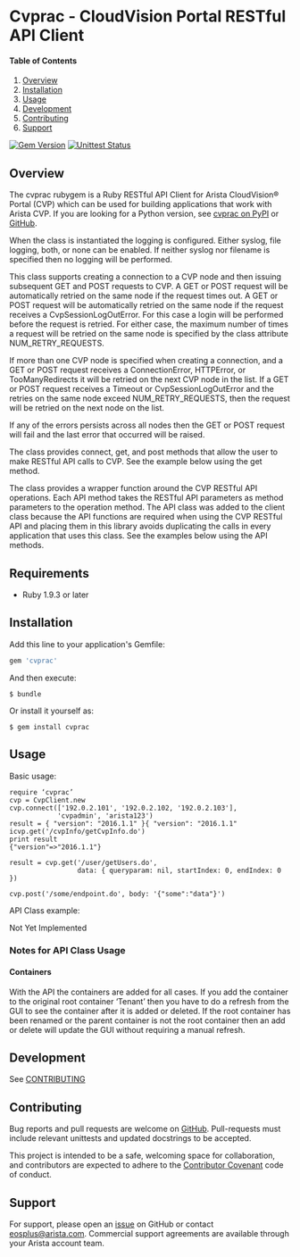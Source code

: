 # Cvprac - CloudVision Portal RESTful API Client

#### Table of Contents

1. [Overview](#overview)
2. [Installation](#installation)
3. [Usage](#usage)
4. [Development](#development)
5. [Contributing](#contributing)
6. [Support](#support)

[![Gem Version](https://badge.fury.io/rb/cvprac)](https://badge.fury.io/rb/cvprac)
[![Unittest Status](https://revproxy.arista.com/eosplus/ci/buildStatus/icon?job=Pipeline_jerearista_test/cvprac-rb/initial-function&style=plastic)](https://revproxy.arista.com/eosplus/ci/job/Pipeline_jerearista_test/cvprac-rb/initial-function)

## Overview

The cvprac rubygem is a Ruby RESTful API Client for Arista CloudVision&reg;
Portal (CVP) which can be used for building applications that work with Arista
CVP. If you are looking for a Python version, see [cvprac on
PyPI](https://pypi.python.org/pypi/cvprac) or
[GitHub](https://pypi.python.org/pypi/cvprac).

When the class is instantiated the logging is configured. Either syslog,
file logging, both, or none can be enabled. If neither syslog nor
filename is specified then no logging will be performed.

This class supports creating a connection to a CVP node and then issuing
subsequent GET and POST requests to CVP. A GET or POST request will be
automatically retried on the same node if the request times out. A GET or POST
request will be automatically retried on the same node if the request receives
a CvpSessionLogOutError. For this case a login will be performed before the
request is retried. For either case, the maximum number of times a request will
be retried on the same node is specified by the class attribute
NUM\_RETRY\_REQUESTS.

If more than one CVP node is specified when creating a connection, and a GET or
POST request receives a ConnectionError, HTTPError, or TooManyRedirects it will
be retried on the next CVP node in the list. If a GET or POST request receives
a Timeout or CvpSessionLogOutError and the retries on the same node exceed
NUM\_RETRY\_REQUESTS, then the request will be retried on the next node on the
list.

If any of the errors persists across all nodes then the GET or POST
request will fail and the last error that occurred will be raised.

The class provides connect, get, and post methods that allow the user to
make RESTful API calls to CVP. See the example below using the get
method.

The class provides a wrapper function around the CVP RESTful API
operations. Each API method takes the RESTful API parameters as method
parameters to the operation method. The API class was added to the
client class because the API functions are required when using the CVP
RESTful API and placing them in this library avoids duplicating the
calls in every application that uses this class. See the examples below
using the API methods.

## Requirements

- Ruby 1.9.3 or later

## Installation

Add this line to your application's Gemfile:

```ruby
gem 'cvprac'
```

And then execute:

    $ bundle

Or install it yourself as:

    $ gem install cvprac

## Usage

Basic usage:

```
require ‘cvprac’
cvp = CvpClient.new
cvp.connect(['192.0.2.101', '192.0.2.102, '192.0.2.103'],
            'cvpadmin', 'arista123')
result = { "version": "2016.1.1" }{ "version": "2016.1.1" icvp.get('/cvpInfo/getCvpInfo.do')
print result
{"version"=>"2016.1.1"}

result = cvp.get('/user/getUsers.do',
                 data: { queryparam: nil, startIndex: 0, endIndex: 0 })

cvp.post('/some/endpoint.do', body: '{"some":"data"}')
```
API Class example:

Not Yet Implemented

### Notes for API Class Usage

#### Containers

With the API the containers are added for all cases. If you add the container
to the original root container ‘Tenant’ then you have to do a refresh from the
GUI to see the container after it is added or deleted. If the root container
has been renamed or the parent container is not the root container then an add
or delete will update the GUI without requiring a manual refresh.

## Development

See [CONTRIBUTING](CONTRUBUTING.md)

## Contributing

Bug reports and pull requests are welcome on
[GitHub](https://github.com/arista-aristanetworks/cvprac-rb). Pull-requests
must include relevant unittests and updated docstrings to be accepted.

This project is intended to be a safe, welcoming space for collaboration, and
contributors are expected to adhere to the [Contributor
Covenant](http://contributor-covenant.org) code of conduct.

## Support

For support, please open an
[issue](https://github.com/arista-aristanetworks/cvprac-rb) on GitHub or
contact eosplus@arista.com.  Commercial support agreements are available
through your Arista account team.
